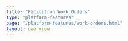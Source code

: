 ```yaml
---
title: "Facilitron Work Orders"
type: "platform-features"
page: "/platform-features/work-orders.html"
layout: overview
---
```

